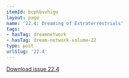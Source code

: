 ```yaml
---
itemId: bcphbvvhigo
layout: page
name: '22.4: Dreaming of Extraterrestrials'
tags:
- hasTag: dreamnetwork
- hasTag: dream-network-volume-22
type: post
urlSlug: '22.4'
---
```

<a href="../files/pdfs/Volume_22/22.4_et.pdf" download="">Download issue 22.4</a>